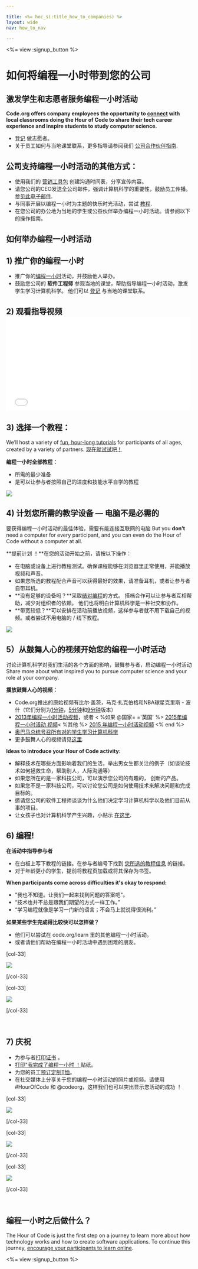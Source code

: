 ```yaml
---

title: <%= hoc_s(:title_how_to_companies) %>
layout: wide
nav: how_to_nav

---
```


<%= view :signup_button %>

# 如何将编程一小时带到您的公司

## 激发学生和志愿者服务编程一小时活动

**Code.org offers company employees the opportunity to [connect](<%= resolve_url('https://code.org/volunteer') %>) with local classrooms doing the Hour of Code to share their tech career experience and inspire students to study computer science.**

  * [登记](<%= resolve_url('https://code.org/volunteer') %>) 做志愿者。
  * 关于员工如何与当地课堂联系，更多指导请参阅我们 [公司合作伙伴指南](<%= localized_file('/files/HourOfCodeGuideForCorporatePartners.pdf') %>).

## 公司支持编程一小时活动的其他方式：

  * 使用我们的 [营销工具包](<%= localized_file('/files/HourOfCodeInternalMarketingToolkit.pdf') %>) 创建沟通时间表，分享宣传内容。
  * 请您公司的CEO发送全公司邮件，强调计算机科学的重要性，鼓励员工传播。 [参见此电子邮件](<%= resolve_url('/promote/resources#sample-emails') %>).
  * 与同事开展以编程一小时为主题的快乐时光活动，尝试 [教程](<%= resolve_url('https://code.org/learn') %>).
  * 在您公司的办公地为当地的学生或公益伙伴举办编程一小时活动。请参阅以下的操作指南。

## 如何举办编程一小时活动

## 1) 推广你的编程一小时

  * 推广你的[编程一小时](<%= resolve_url('/promote') %>)活动，并鼓励他人举办。
  * 鼓励您公司的 **软件工程师** 参观当地的课堂，帮助指导编程一小时活动，激发学生学习计算机科学。 他们可以 [登记](<%= resolve_url('https://code.org/volunteer/engineer') %>) 与当地的课堂联系。

## 2) 观看指导视频 <iframe width="500" height="255" src="//www.youtube.com/embed/SrnvvWDm73k" frameborder="0" allowfullscreen></iframe>
## 3) 选择一个教程：

We’ll host a variety of [fun, hour-long tutorials](<%= resolve_url('https://code.org/learn') %>) for participants of all ages, created by a variety of partners. [现在就试试吧！](<%= resolve_url("https://code.org/learn") %>)

**编程一小时全部教程：**

  * 所需的最少准备
  * 是可以让参与者按照自己的进度和技能水平自学的教程

[![](/images/fit-700/tutorials.png)](<%= resolve_url('https://code.org/learn') %>)

## 4) 计划您所需的教学设备 — 电脑不是必需的

要获得编程一小时活动的最佳体验，需要有能连接互联网的电脑 But you **don’t** need a computer for every participant, and you can even do the Hour of Code without a computer at all.

**提前计划 ！**在您的活动开始之前，请按以下操作︰

  * 在电脑或设备上进行教程测试。确保课程能够在浏览器里正常使用，并能播放视频和声音。
  * 如果您所选的教程配合声音可以获得最好的效果，请准备耳机，或者让参与者自带耳机。
  * **没有足够的设备吗？**采取[结对编程](https://www.youtube.com/watch?v=vgkahOzFH2Q)的方式。 搭档合作可以让参与者互相帮助，减少对组织者的依赖。 他们也将明白计算机科学是一种社交和协作。
  * **带宽较低？**可以安排在活动前播放视频，这样参与者就不用下载自己的视频。或者尝试不用电脑的 / 线下教程。

![](/images/fit-350/group_ipad.jpg)

## 5）从鼓舞人心的视频开始您的编程一小时活动

讨论计算机科学对我们生活的各个方面的影响，鼓舞参与者，启动编程一小时活动 Share more about what inspired you to pursue computer science and your role at your company.

**播放鼓舞人心的视频：**

  * Code.org推出的原始视频有比尔·盖茨，马克·扎克伯格和NBA球星克里斯 - 波什（它们分别为[1分钟](https://www.youtube.com/watch?v=qYZF6oIZtfc)，[5分钟](https://www.youtube.com/watch?v=nKIu9yen5nc)和[9分钟](https://www.youtube.com/watch?v=dU1xS07N-FA)版本）
  * [2013年编程一小时活动视频](https://www.youtube.com/watch?v=FC5FbmsH4fw)，或者 < %如果 @国家= ='英国' %> [ 2015年编程一小时活动 视频](https://www.youtube.com/watch?v=7L97YMYqLHc)< %其他 %> [ 2015 年编程一小时活动视频](https://www.youtube.com/watch?v=7L97YMYqLHc) <% end %>
  * [奥巴马总统号召所有对的学生学习计算机科学](https://www.youtube.com/watch?v=6XvmhE1J9PY)
  * 更多鼓舞人心的视频请见[这里](https://www.youtube.com/playlist?list=PLzdnOPI1iJNfpD8i4Sx7U0y2MccnrNZuP).

**Ideas to introduce your Hour of Code activity:**

  * 解释技术在哪些方面影响着我们的生活，举出男女生都关注的例子（如谈论技术如何拯救生命，帮助别人，人际沟通等） 
  * 如果您所在的是一家科技公司，可以演示您公司的有趣的， 创新的产品。
  * 如果您不是一家科技公司，可以讨论您公司是如何使用技术来解决问题和完成目标的。
  * 邀请您公司的软件工程师谈谈为什么他们决定学习计算机科学以及他们目前从事的项目。
  * 让女孩子也对计算机科学产生兴趣，小贴示 [在这里](<%= resolve_url('https://code.org/girls') %>).

## 6) 编程!

**在活动中指导参与者**

  * 在白板上写下教程的链接。在参与者编号下找到 [您所选的教程信息](<%= resolve_url('https://code.org/learn') %>) 的链接。
  * 对于年龄更小的学生，提前将教程页加载或将其保存为书签。

**When participants come across difficulties it's okay to respond:**

  * "我也不知道。让我们一起来找到问题的答案吧"。
  * “技术也并不总是跟我们期望的方式一样工作。”
  * “学习编程就像是学习一门新的语言；不会马上就说得很流利。”

**如果某些学生完成得比较快可以怎样做？**

  * 他们可以尝试在 code.org/learn 里的其他编程一小时活动。
  * 或者请他们帮助在编程一小时活动中遇到困难的朋友。

[col-33]

![](/images/fit-250/highschoolgirls.jpeg)

[/col-33]

[col-33]

![](/images/fit-300/group_ar.jpg)

[/col-33]

<p style="clear:both">
  &nbsp;
</p>

## 7) 庆祝

  * 为参与者[打印证书](<%= resolve_url('https://code.org/certificates') %>) 。
  * [打印"我完成了编程一小时 ！](<%= resolve_url('/promote/resources#stickers') %>)贴纸。
  * 为您的员工[预订定制T恤](http://blog.code.org/post/132608499493/hour-of-code-shirts-and-more)。
  * 在社交媒体上分享关于您的编程一小时活动的照片或视频。请使用 #HourOfCode 和 @codeorg，这样我们也可以突出显示您活动的成功 ！

[col-33]

![](/images/fit-250/celebrate2.jpeg)

[/col-33]

[col-33]

![](/images/fit-260/highlight-certificates.jpg)

[/col-33]

[col-33]

![](/images/fit-300/boy-certificate.jpg)

[/col-33]

<p style="clear:both">
  &nbsp;
</p>

## 编程一小时之后做什么？

The Hour of Code is just the first step on a journey to learn more about how technology works and how to create software applications. To continue this journey, [encourage your participants to learn online](<%= resolve_url('https://code.org/learn/beyond') %>).

<%= view :signup_button %>